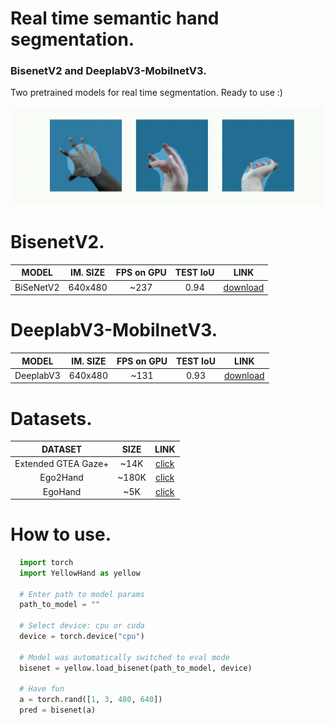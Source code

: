 # Real time semantic hand segmentation.
### BisenetV2 and DeeplabV3-MobilnetV3.

Two pretrained models for real time segmentation. Ready to use :)

![DeeplabV3](https://github.com/gleb-papchihin/YellowHand/blob/main/DeepLabV3.gif)

# BisenetV2.

| MODEL | IM. SIZE | FPS on GPU | TEST IoU | LINK |
|:-------------:|:---------:|:---------:|:---------:|:------------:|
| BiSeNetV2 | 640x480 | ~237 | 0.94 | [download](https://drive.google.com/file/d/14KR69wtFp8v_DRw96hGZmD84cGK3N0Bv/view) |

# DeeplabV3-MobilnetV3.

| MODEL | IM. SIZE | FPS on GPU | TEST IoU | LINK |
|:-------------:|:---------:|:---------:|:---------:|:------------:|
| DeeplabV3 | 640x480 | ~131 | 0.93 | [download](https://drive.google.com/file/d/1--Kop-l0QLexDlmzQODTnNLtPSHzK8F_/view) |

# Datasets.

| DATASET | SIZE | LINK |
|:---------------------:|:---------:|:------------:|
| Extended GTEA Gaze+ | ~14K | [click](http://cbs.ic.gatech.edu/fpv/) |
| Ego2Hand | ~180K | [click](https://github.com/AlextheEngineer/Ego2Hands) |
| EgoHand | ~5K | [click](http://vision.soic.indiana.edu/projects/egohands/) |

# How to use.

```python
  import torch
  import YellowHand as yellow
  
  # Enter path to model params
  path_to_model = "" 
  
  # Select device: cpu or cuda
  device = torch.device("cpu")
  
  # Model was automatically switched to eval mode
  bisenet = yellow.load_bisenet(path_to_model, device)
  
  # Have fun
  a = torch.rand([1, 3, 480, 640])
  pred = bisenet(a)
```
